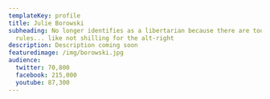 ```yaml
---
templateKey: profile
title: Julie Borowski
subheading: No longer identifies as a libertarian because there are too many
  rules... like not shilling for the alt-right
description: Description coming soon
featuredimage: /img/borowski.jpg
audience:
  twitter: 70,800
  facebook: 215,000
  youtube: 87,300
---
```

